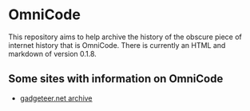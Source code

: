 # OmniCode
This repository aims to help archive the history of the obscure piece of internet history that is OmniCode.
There is currently an HTML and markdown of version 0.1.8.
## Some sites with information on OmniCode
* [gadgeteer.net archive](https://web.archive.org/web/20081019210833/http://www.gadgeteer.net/omnicode/)
